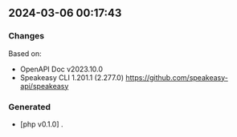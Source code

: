 

## 2024-03-06 00:17:43
### Changes
Based on:
- OpenAPI Doc v2023.10.0 
- Speakeasy CLI 1.201.1 (2.277.0) https://github.com/speakeasy-api/speakeasy
### Generated
- [php v0.1.0] .